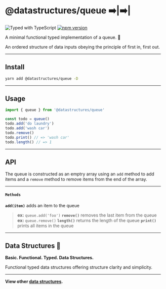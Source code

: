 # @datastructures/queue ➡️|➡️|

![Typed with TypeScript](https://flat.badgen.net/badge/icon/Typed?icon=typescript&label&labelColor=blue&color=555555)
[![npm version](https://badge.fury.io/js/%40datastructures%2Fqueue.svg)](https://badge.fury.io/js/%40datastructures%2Fqueue)

A minimal functional typed implementation of a queue. 🦄

An ordered structure of data inputs obeying the principle of first in, first out.

---

## Install

```sh
yarn add @datastructures/queue -D
```

---
## Usage

```typescript
import { queue } from '@datastructures/queue'

const todo = queue()
todo.add('do laundry')
todo.add('wash car')
todo.remove()
todo.print() // => 'wash car'
todo.length() // => 1
```

---

## API

The queue is constructed as an emptry array using an `add` method to add items and a `remove` method to remove items from the end of the array.

---

#### `Methods`

**`add(item)`** adds an item to the queue
> **ex:** `queue.add('foo')`
**`remove()`** removes the last item from the queue
> **ex:** `queue.remove()`
**`length()`** returns the length of the queue
**`print()`** prints all items in the queue

---

## Data Structures 🦄

**Basic. Functional. Typed. Data Structures.**

Functional typed data structures offering structure clarity and simplicity.

---

**View other [data structures](https://github.com/yowainwright/data-structures).**

